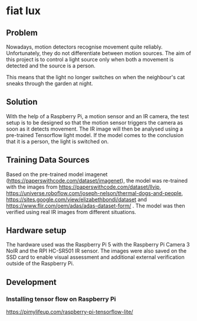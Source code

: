 # fiat lux

## Problem
Nowadays, motion detectors recognise movement quite reliably. Unfortunately, they do not differentiate between motion sources. The aim of this project is to control a light source only when both a movement is detected and the source is a person.

This means that the light no longer switches on when the neighbour's cat sneaks through the garden at night.

## Solution
With the help of a Raspberry Pi, a motion sensor and an IR camera, the test setup is to be designed so that the motion sensor triggers the camera as soon as it detects movement. The IR image will then be analysed using a pre-trained Tensorflow light model. If the model comes to the conclusion that it is a person, the light is switched on.

## Training Data Sources
Based on the pre-trained model imagenet (https://paperswithcode.com/dataset/imagenet), the model was re-trained with the images from https://paperswithcode.com/dataset/llvip, https://universe.roboflow.com/joseph-nelson/thermal-dogs-and-people, https://sites.google.com/view/elizabethbondi/dataset and https://www.flir.com/oem/adas/adas-dataset-form/ . The model was then verified using real IR images from different situations.

## Hardware setup
The hardware used was the Raspberry Pi 5 with the Raspberry Pi Camera 3 NoIR and the RPI HC-SR501 IR sensor. The images were also saved on the SSD card to enable visual assessment and additional external verification outside of the Raspberry Pi.

## Development
### Installing tensor flow on Raspberry Pi
https://pimylifeup.com/raspberry-pi-tensorflow-lite/

